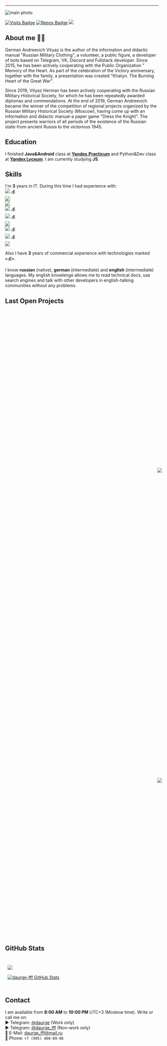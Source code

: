 ____
![main photo](http://daurge.ru/img/banner.jpg "daurge-fff")

[![Visits Badge](https://badges.pufler.dev/visits/daurge-fff/daurge-fff)](https://github.com/daurge-fff)
[![Repos Badge](https://badges.pufler.dev/repos/daurge-fff)](https://github.com/daurge-fff?tab=repositories)
<a href="https://t.me/daurge_fff">![](https://img.shields.io/badge/Telegram-daurge_fff-informational?style=flat&logo=telegram&logoColor=26A5E4&color=26A5E4)</a>
## About me 👨‍💻
German Andreevich Vityaz is the author of the information and didactic manual "Russian Military Clothing", a volunteer, a public figure, a developer of bots based on Telegram, VK, Discord and Fullstack developer. Since 2015, he has been actively cooperating with the Public Organization " Memory of the Heart. As part of the celebration of the Victory anniversary, together with the family, a presentation was created "Khatyn. The Burning Heart of the Great War".

Since 2019, Vityaz Herman has been actively cooperating with the Russian Military Historical Society, for which he has been repeatedly awarded diplomas and commendations.
At the end of 2019, German Andreevich became the winner of the competition of regional projects organized by the Russian Military Historical Society (Moscow), having come up with an information and didactic manual-a paper game "Dress the Knight". The project presents warriors of all periods of the existence of the Russian state-from ancient Russia to the victorious 1945.
  
## Education
I finished **Java&Android** class at **<a href="https://practicum.yandex.ru/">Yandex.Practicum</a>** and Python&Dev class at **<a href="https://academy.yandex.ru/lyceum/">Yandex Lyceum</a>**.
I am currently studying **JS**.

## Skills 
I'm **3** years in IT. During this time I had experience with:  
  **![](https://img.shields.io/badge/PostgreSQL-1%20Year-informational?style=flat&logo=postgresql&logoColor=white)** 💰  
  **![](https://img.shields.io/badge/Java-2%20Years-informational?style=flat&logo=java&logoColor=F7DF1E&color=F7DF1E)**     
  **![](https://img.shields.io/badge/Node.JS-1%20Year-informational?style=flat&logo=node.js&logoColor=339933&color=339933)**       
  **![](https://img.shields.io/badge/MongoDB-1%20Year-informational?style=flat&logo=mongodb&logoColor=47A248&color=47A248)** 💰     
  **![](https://img.shields.io/badge/Python%203-2%20Years-informational?style=flat&logo=python&logoColor=FECC00&color=3776AB)** 💰    
  **![](https://img.shields.io/badge/PHP-1%20Year-informational?style=flat&logo=php&logoColor=E34F26&color=E34F26)**      
  **![](https://img.shields.io/badge/HTML-1%20Year-informational?style=flat&logo=html5&logoColor=E34F26&color=E34F26)** 💰    
  **![](https://img.shields.io/badge/CSS-1%20Year-informational?style=flat&logo=css3&logoColor=1572B6&color=1572B6)** 💰      
  **![](https://img.shields.io/badge/React-2%20Months-informational?style=flat&logo=react&logoColor=61DAFB&color=61DAFB)**      

Also I have **3** years of commercial experience with technologies marked «💰».  
  
I know **russian** (native), **german** (intermediate) and **english** (intermediate) languages. My english knowlenge allows me to read technical docs, use search engines and talk with other developers in english-talking communities without any problems.

## Last Open Projects

<br>

<a href="https://github.com/daurge-fff/bot-PitPod_com">
  <img align="center" style="margin:500px" src="https://github-readme-stats.vercel.app/api/pin/?username=daurge-fff&repo=bot-PitPod_com&title_color=ffffff&text_color=c9cacc&icon_color=4AB197&bg_color=1A2B34" />
</a>

<a href="https://github.com/daurge-fff/test_messenger">
  <img align="center" style="margin:500px" src="https://github-readme-stats.vercel.app/api/pin/?username=daurge-fff&repo=test_messenger&title_color=ffffff&text_color=c9cacc&icon_color=4AB197&bg_color=1A2B34" />
</a>

<br>  

## GitHub Stats

<br>

<a href="https://github.com/daurge-fff">
  <img align="center" style="margin:0.5rem" src="https://github-readme-stats.vercel.app/api/top-langs/?username=daurge-fff&hide=html,css&title_color=ffffff&text_color=c9cacc&icon_color=4AB197&bg_color=1A2B34" />
</a>

<br>

<a href="https://github.com/daurge-fff">
  <img align="center" style="margin:0.5rem" src="https://github-readme-stats.vercel.app/api?username=daurge-fff&show_icons=true&line_height=27&count_private=true&title_color=ffffff&text_color=c9cacc&icon_color=4AB097&bg_color=1A2B34" alt="daurge-fff GitHub Stats" />
</a>

<br>
<br>


## Contact
I am available from **8:00 AM** to **10:00 PM** UTC+3 (Moskow time). Write or call me on:  
 ► Telegram: <a href="https://t.me/daurge">@daurge</a> (Work only)  
 ► Telegram: <a href="https://t.me/daurge_fff">@daurge_fff</a> (Non-work only)  
📧 E-Mail: <a href="mailto:daurge_fff@mail.ru">daurge_fff@mail.ru</a>  
📱 Phone: `+7 (995) 460-09-06`  
